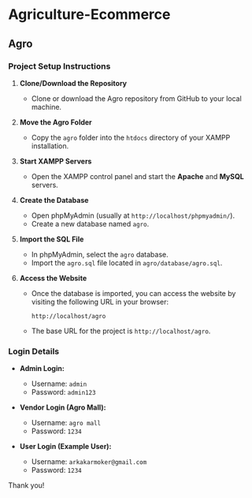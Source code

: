 # Agriculture-Ecommerce

## Agro

### Project Setup Instructions

1. **Clone/Download the Repository**
   - Clone or download the Agro repository from GitHub to your local machine.

2. **Move the Agro Folder**
   - Copy the `agro` folder into the `htdocs` directory of your XAMPP installation.

3. **Start XAMPP Servers**
   - Open the XAMPP control panel and start the **Apache** and **MySQL** servers.

4. **Create the Database**
   - Open phpMyAdmin (usually at `http://localhost/phpmyadmin/`).
   - Create a new database named `agro`.

5. **Import the SQL File**
   - In phpMyAdmin, select the `agro` database.
   - Import the `agro.sql` file located in `agro/database/agro.sql`.

6. **Access the Website**
   - Once the database is imported, you can access the website by visiting the following URL in your browser:
     ```
     http://localhost/agro
     ```
   - The base URL for the project is `http://localhost/agro`.

### Login Details

- **Admin Login:**
  - Username: `admin`
  - Password: `admin123`

- **Vendor Login (Agro Mall):**
  - Username: `agro mall`
  - Password: `1234`

- **User Login (Example User):**
  - Username: `arkakarmoker@gmail.com`
  - Password: `1234`

Thank you!
